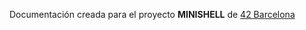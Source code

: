 Documentación creada para el proyecto **MINISHELL** de [42 Barcelona](https://www.42barcelona.com/) 
